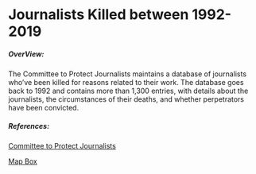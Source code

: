 # Journalists Killed between 1992-2019

##### OverView: 
The Committee to Protect Journalists maintains a database of journalists who’ve been killed for reasons related to their work. The database goes back to 1992 and contains more than 1,300 entries, with details about the journalists, the circumstances of their deaths, and whether perpetrators have been convicted.






##### References:
[Committee to Protect Journalists](https://cpj.org/data/killed?status=Killed&motiveConfirmed%5B%5D=Confirmed&type%5B%5D=Journalist&startyear=1992&endyear=2019&group_by=year)

[Map Box](https://www.mapbox.com/)

